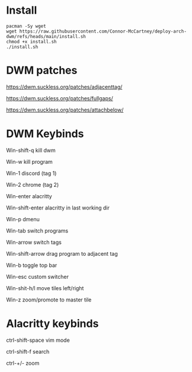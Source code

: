 # Install

```
pacman -Sy wget
wget https://raw.githubusercontent.com/Connor-McCartney/deploy-arch-dwm/refs/heads/main/install.sh
chmod +x install.sh
./install.sh
```

# DWM patches

https://dwm.suckless.org/patches/adjacenttag/

https://dwm.suckless.org/patches/fullgaps/

https://dwm.suckless.org/patches/attachbelow/

# DWM Keybinds

Win-shift-q kill dwm

Win-w kill program

Win-1 discord (tag 1)

Win-2 chrome (tag 2)

Win-enter alacritty

Win-shift-enter alacritty in last working dir

Win-p dmenu

Win-tab switch programs

Win-arrow  switch tags

Win-shift-arrow  drag program to adjacent tag

Win-b toggle top bar

Win-esc custom switcher

Win-shit-h/l move tiles left/right

Win-z zoom/promote to master tile

# Alacritty keybinds

ctrl-shift-space vim mode

ctrl-shift-f search

ctrl-+/- zoom

